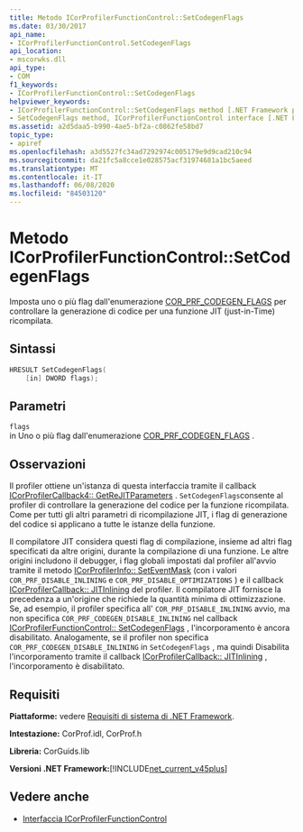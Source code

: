 ```yaml
---
title: Metodo ICorProfilerFunctionControl::SetCodegenFlags
ms.date: 03/30/2017
api_name:
- ICorProfilerFunctionControl.SetCodegenFlags
api_location:
- mscorwks.dll
api_type:
- COM
f1_keywords:
- ICorProfilerFunctionControl::SetCodegenFlags
helpviewer_keywords:
- ICorProfilerFunctionControl::SetCodegenFlags method [.NET Framework profiling]
- SetCodegenFlags method, ICorProfilerFunctionControl interface [.NET Framework profiling]
ms.assetid: a2d5daa5-b990-4ae5-bf2a-c0862fe58bd7
topic_type:
- apiref
ms.openlocfilehash: a3d5527fc34ad7292974c005179e9d9cad210c94
ms.sourcegitcommit: da21fc5a8cce1e028575acf31974681a1bc5aeed
ms.translationtype: MT
ms.contentlocale: it-IT
ms.lasthandoff: 06/08/2020
ms.locfileid: "84503120"
---
```

# <a name="icorprofilerfunctioncontrolsetcodegenflags-method"></a>Metodo ICorProfilerFunctionControl::SetCodegenFlags
Imposta uno o più flag dall'enumerazione [COR_PRF_CODEGEN_FLAGS](cor-prf-codegen-flags-enumeration.md) per controllare la generazione di codice per una funzione JIT (just-in-Time) ricompilata.  
  
## <a name="syntax"></a>Sintassi  
  
```cpp  
HRESULT SetCodegenFlags(  
    [in] DWORD flags);  
```  
  
## <a name="parameters"></a>Parametri  
 `flags`  
 in Uno o più flag dall'enumerazione [COR_PRF_CODEGEN_FLAGS](cor-prf-codegen-flags-enumeration.md) .  
  
## <a name="remarks"></a>Osservazioni  
 Il profiler ottiene un'istanza di questa interfaccia tramite il callback [ICorProfilerCallback4:: GetReJITParameters](icorprofilercallback4-getrejitparameters-method.md) . `SetCodegenFlags`consente al profiler di controllare la generazione del codice per la funzione ricompilata. Come per tutti gli altri parametri di ricompilazione JIT, i flag di generazione del codice si applicano a tutte le istanze della funzione.  
  
 Il compilatore JIT considera questi flag di compilazione, insieme ad altri flag specificati da altre origini, durante la compilazione di una funzione.  Le altre origini includono il debugger, i flag globali impostati dal profiler all'avvio tramite il metodo [ICorProfilerInfo:: SetEventMask](icorprofilerinfo-seteventmask-method.md) (con i valori `COR_PRF_DISABLE_INLINING` e `COR_PRF_DISABLE_OPTIMIZATIONS` ) e il callback [ICorProfilerCallback:: JITInlining](icorprofilercallback-jitinlining-method.md) del profiler.  Il compilatore JIT fornisce la precedenza a un'origine che richiede la quantità minima di ottimizzazione.  Se, ad esempio, il profiler specifica all' `COR_PRF_DISABLE_INLINING` avvio, ma non specifica `COR_PRF_CODEGEN_DISABLE_INLINING` nel callback [ICorProfilerFunctionControl:: SetCodegenFlags](icorprofilerfunctioncontrol-setcodegenflags-method.md) , l'incorporamento è ancora disabilitato.  Analogamente, se il profiler non specifica `COR_PRF_CODEGEN_DISABLE_INLINING` in `SetCodegenFlags` , ma quindi Disabilita l'incorporamento tramite il callback [ICorProfilerCallback:: JITInlining](icorprofilercallback-jitinlining-method.md) , l'incorporamento è disabilitato.  
  
## <a name="requirements"></a>Requisiti  
 **Piattaforme:** vedere [Requisiti di sistema di .NET Framework](../../get-started/system-requirements.md).  
  
 **Intestazione:** CorProf.idl, CorProf.h  
  
 **Libreria:** CorGuids.lib  
  
 **Versioni .NET Framework:**[!INCLUDE[net_current_v45plus](../../../../includes/net-current-v45plus-md.md)]  
  
## <a name="see-also"></a>Vedere anche

- [Interfaccia ICorProfilerFunctionControl](icorprofilerfunctioncontrol-interface.md)
